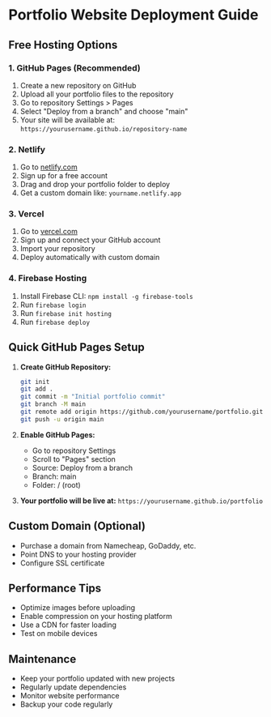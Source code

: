 # Portfolio Website Deployment Guide

## Free Hosting Options

### 1. GitHub Pages (Recommended)
1. Create a new repository on GitHub
2. Upload all your portfolio files to the repository
3. Go to repository Settings > Pages
4. Select "Deploy from a branch" and choose "main"
5. Your site will be available at: `https://yourusername.github.io/repository-name`

### 2. Netlify
1. Go to [netlify.com](https://netlify.com)
2. Sign up for a free account
3. Drag and drop your portfolio folder to deploy
4. Get a custom domain like: `yourname.netlify.app`

### 3. Vercel
1. Go to [vercel.com](https://vercel.com)
2. Sign up and connect your GitHub account
3. Import your repository
4. Deploy automatically with custom domain

### 4. Firebase Hosting
1. Install Firebase CLI: `npm install -g firebase-tools`
2. Run `firebase login`
3. Run `firebase init hosting`
4. Run `firebase deploy`

## Quick GitHub Pages Setup

1. **Create GitHub Repository:**
   ```bash
   git init
   git add .
   git commit -m "Initial portfolio commit"
   git branch -M main
   git remote add origin https://github.com/yourusername/portfolio.git
   git push -u origin main
   ```

2. **Enable GitHub Pages:**
   - Go to repository Settings
   - Scroll to "Pages" section
   - Source: Deploy from a branch
   - Branch: main
   - Folder: / (root)

3. **Your portfolio will be live at:**
   `https://yourusername.github.io/portfolio`

## Custom Domain (Optional)
- Purchase a domain from Namecheap, GoDaddy, etc.
- Point DNS to your hosting provider
- Configure SSL certificate

## Performance Tips
- Optimize images before uploading
- Enable compression on your hosting platform
- Use a CDN for faster loading
- Test on mobile devices

## Maintenance
- Keep your portfolio updated with new projects
- Regularly update dependencies
- Monitor website performance
- Backup your code regularly

